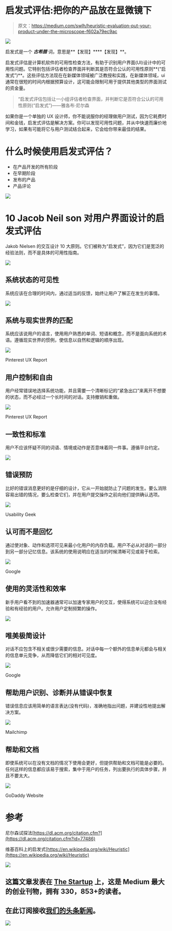 # 启发式评估:把你的产品放在显微镜下

> 原文：<https://medium.com/swlh/heuristic-evaluation-put-your-product-under-the-microscope-f602a79ec9ac>

![](img/f896eb463bf58422b6cd97344b18d1c7.png)

启发式是一个 ***古希腊*** 词，意思是**【发现】****【发现】**。

启发式评估是计算机软件的可用性检查方法，有助于识别用户界面(UI)设计中的可用性问题。它特别包括评估者检查界面并判断其是否符合公认的可用性原则**(“启发式”)**。这些评估方法现在在新媒体领域被广泛教授和实践，在新媒体领域，ui 通常在很短的时间内根据预算设计，这可能会限制可用于提供其他类型的界面测试的资金量。

> “启发式评估包括让一小组评估者检查界面，并判断它是否符合公认的可用性原则(“启发式”)——雅各布·尼尔森

如果你是一个单独的 UX 设计师，你不能说服你的经理做用户测试，因为它耗费时间和金钱，启发式评估是解决方案。你可以发现可用性问题，并从中快速而廉价地学习，如果有可能将它与用户测试结合起来，它会给你带来最佳的结果。

# **什么时候使用启发式评估？**

*   在产品开发的所有阶段
*   在早期阶段
*   发布的产品
*   产品评论

![](img/2dbe4d3a127831d9a2b1f61be65cfd76.png)

# **10 Jacob Neil son 对用户界面设计的启发式评估**

Jakob Nielsen 的交互设计 10 大原则。它们被称为“启发式”，因为它们是宽泛的经验法则，而不是具体的可用性指南。

![](img/e3e363a1c0005c76208d101f3445afd4.png)

## **系统状态的可见性**

系统应该在合理的时间内，通过适当的反馈，始终让用户了解正在发生的事情。

![](img/b98eab8d284ae0d22ab492f46d076846.png)

## **系统与现实世界的匹配**

系统应该说用户的语言，使用用户熟悉的单词、短语和概念，而不是面向系统的术语。遵循现实世界的惯例，使信息以自然和逻辑的顺序出现。

![](img/6d30114850e1e63bbf2fc5d2027ce603.png)

Pinterest UX Report

## **用户控制和自由**

用户经常错误地选择系统功能，并且需要一个清晰标记的“紧急出口”来离开不想要的状态，而不必经过一个长时间的对话。支持撤销和重做。

![](img/ec60a3c445a40158093ada35d20062c8.png)

Pinterest UX Report

## **一致性和标准**

用户不应该怀疑不同的词语、情境或动作是否意味着同一件事。遵循平台约定。

![](img/b8665a424ca415f3808e14ddc210f1a1.png)

## **错误预防**

比好的错误消息更好的是仔细的设计，它从一开始就防止了问题的发生。要么消除容易出错的情况，要么检查它们，并在用户提交操作之前向他们提供确认选项。

![](img/e848df704cd5bd798ded8d2a31f410e0.png)

Usability Geek

## **认可而不是回忆**

通过使对象、动作和选项可见来最小化用户的内存负载。用户不必从对话的一部分到另一部分记忆信息。该系统的使用说明应在适当的时候清晰可见或易于检索。

![](img/120d927f6c8e3af3d1a5254bfaabd1aa.png)

Google

## **使用的灵活性和效率**

新手用户看不到的加速器通常可以加速专家用户的交互，使得系统可以迎合没有经验和有经验的用户。允许用户定制频繁的操作。

![](img/716bed2e8f984149b00424bd18b43fc6.png)

## **唯美极简设计**

对话不应包含不相关或很少需要的信息。对话中每一个额外的信息单元都会与相关的信息单元竞争，从而降低它们的相对可见度。

![](img/b7d804aaf5b44a748153317fcff224da.png)

Google

## **帮助用户识别、诊断并从错误中恢复**

错误信息应该用简单的语言表达(没有代码)，准确地指出问题，并建设性地提出解决方案。

![](img/138b10136af698f5c0c27166b2dfb9ab.png)

Mailchimp

## **帮助和文档**

即使系统可以在没有文档的情况下使用会更好，但提供帮助和文档可能是必要的。任何这样的信息都应该易于搜索，集中于用户的任务，列出要执行的具体步骤，并且不要太大。

![](img/787fd8185a8cc2ca13264ec1df05e1b1.png)

GoDaddy Website

# 参考

尼尔森试探法[https://dl.acm.org/citation.cfm?](https://dl.acm.org/citation.cfm?id=77486)

维基百科上的启发式[https://en.wikipedia.org/wiki/Heuristic](https://en.wikipedia.org/wiki/Heuristic)

[![](img/308a8d84fb9b2fab43d66c117fcc4bb4.png)](https://medium.com/swlh)

## 这篇文章发表在 [The Startup](https://medium.com/swlh) 上，这是 Medium 最大的创业刊物，拥有 330，853+的读者。

## 在此订阅接收[我们的头条新闻](http://growthsupply.com/the-startup-newsletter/)。

[![](img/b0164736ea17a63403e660de5dedf91a.png)](https://medium.com/swlh)